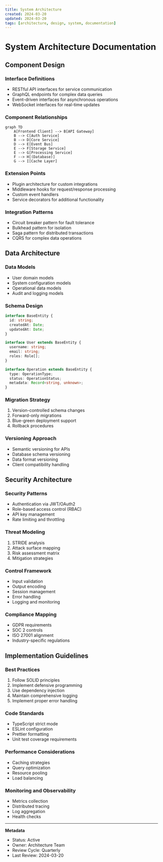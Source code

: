 ```yaml
---
title: System Architecture
created: 2024-03-20
updated: 2024-03-20
tags: [architecture, design, system, documentation]
---
```


# System Architecture Documentation

## Component Design

### Interface Definitions
- RESTful API interfaces for service communication
- GraphQL endpoints for complex data queries
- Event-driven interfaces for asynchronous operations
- WebSocket interfaces for real-time updates

### Component Relationships
```mermaid
graph TD
    A[Frontend Client] --> B[API Gateway]
    B --> C[Auth Service]
    B --> D[Core Service]
    D --> E[Event Bus]
    E --> F[Storage Service]
    E --> G[Processing Service]
    F --> H[(Database)]
    G --> I[Cache Layer]
```

### Extension Points
- Plugin architecture for custom integrations
- Middleware hooks for request/response processing
- Custom event handlers
- Service decorators for additional functionality

### Integration Patterns
- Circuit breaker pattern for fault tolerance
- Bulkhead pattern for isolation
- Saga pattern for distributed transactions
- CQRS for complex data operations

## Data Architecture

### Data Models
- User domain models
- System configuration models
- Operational data models
- Audit and logging models

### Schema Design
```typescript
interface BaseEntity {
  id: string;
  createdAt: Date;
  updatedAt: Date;
}

interface User extends BaseEntity {
  username: string;
  email: string;
  roles: Role[];
}

interface Operation extends BaseEntity {
  type: OperationType;
  status: OperationStatus;
  metadata: Record<string, unknown>;
}
```

### Migration Strategy
1. Version-controlled schema changes
2. Forward-only migrations
3. Blue-green deployment support
4. Rollback procedures

### Versioning Approach
- Semantic versioning for APIs
- Database schema versioning
- Data format versioning
- Client compatibility handling

## Security Architecture

### Security Patterns
- Authentication via JWT/OAuth2
- Role-based access control (RBAC)
- API key management
- Rate limiting and throttling

### Threat Modeling
1. STRIDE analysis
2. Attack surface mapping
3. Risk assessment matrix
4. Mitigation strategies

### Control Framework
- Input validation
- Output encoding
- Session management
- Error handling
- Logging and monitoring

### Compliance Mapping
- GDPR requirements
- SOC 2 controls
- ISO 27001 alignment
- Industry-specific regulations

## Implementation Guidelines

### Best Practices
1. Follow SOLID principles
2. Implement defensive programming
3. Use dependency injection
4. Maintain comprehensive logging
5. Implement proper error handling

### Code Standards
- TypeScript strict mode
- ESLint configuration
- Prettier formatting
- Unit test coverage requirements

### Performance Considerations
- Caching strategies
- Query optimization
- Resource pooling
- Load balancing

### Monitoring and Observability
- Metrics collection
- Distributed tracing
- Log aggregation
- Health checks

---

**Metadata**
- Status: Active
- Owner: Architecture Team
- Review Cycle: Quarterly
- Last Review: 2024-03-20 